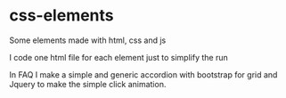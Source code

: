 # css-elements
Some elements made with html, css and js

I code one html file for each element just to simplify the run

In FAQ I make a simple and generic accordion with bootstrap for grid and Jquery to make the simple click animation.


